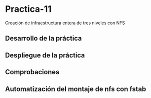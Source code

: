 # Practica-11  
Creación de infraestructura entera de tres niveles con NFS  

## Desarrollo de la práctica  

## Despliegue de la práctica  

## Comprobaciones  

## Automatización del montaje de nfs con fstab  
